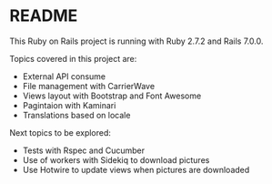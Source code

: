 # README

This Ruby on Rails project is running with Ruby 2.7.2 and Rails 7.0.0.

Topics covered in this project are:
* External API consume
* File management with CarrierWave
* Views layout with Bootstrap and Font Awesome
* Pagintaion with Kaminari
* Translations based on locale

Next topics to be explored:
* Tests with Rspec and Cucumber
* Use of workers with Sidekiq to download pictures
* Use Hotwire to update views when pictures are downloaded
